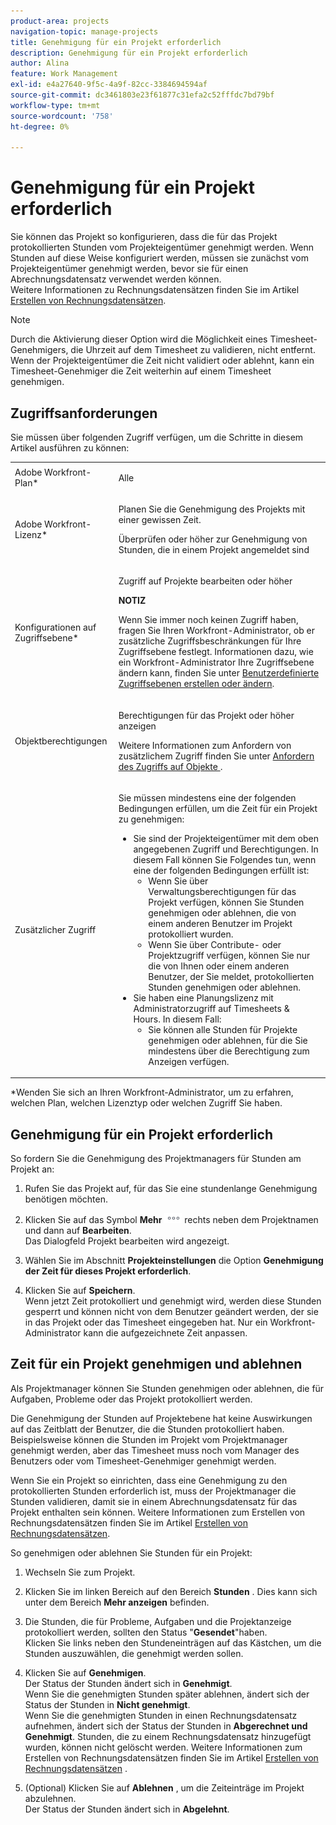 ```yaml
---
product-area: projects
navigation-topic: manage-projects
title: Genehmigung für ein Projekt erforderlich
description: Genehmigung für ein Projekt erforderlich
author: Alina
feature: Work Management
exl-id: e4a27640-9f5c-4a9f-82cc-3384694594af
source-git-commit: dc3461803e23f61877c31efa2c52fffdc7bd79bf
workflow-type: tm+mt
source-wordcount: '758'
ht-degree: 0%

---
```


# Genehmigung für ein Projekt erforderlich

<!--
<p data-mc-conditions="QuicksilverOrClassic.Draft mode">(NOTE: THIS IS LINKED TO THE UI IN A TOOLTIP IN THE EDIT PROJECT MODAL) </p>
-->

Sie können das Projekt so konfigurieren, dass die für das Projekt protokollierten Stunden vom Projekteigentümer genehmigt werden. Wenn Stunden auf diese Weise konfiguriert werden, müssen sie zunächst vom Projekteigentümer genehmigt werden, bevor sie für einen Abrechnungsdatensatz verwendet werden können.\
Weitere Informationen zu Rechnungsdatensätzen finden Sie im Artikel [Erstellen von Rechnungsdatensätzen](../../../manage-work/projects/project-finances/create-billing-records.md).

>[!NOTE]
>
>Durch die Aktivierung dieser Option wird die Möglichkeit eines Timesheet-Genehmigers, die Uhrzeit auf dem Timesheet zu validieren, nicht entfernt. Wenn der Projekteigentümer die Zeit nicht validiert oder ablehnt, kann ein Timesheet-Genehmiger die Zeit weiterhin auf einem Timesheet genehmigen.

## Zugriffsanforderungen

Sie müssen über folgenden Zugriff verfügen, um die Schritte in diesem Artikel ausführen zu können:

<table style="table-layout:auto"> 
 <col> 
 <col> 
 <tbody> 
  <tr> 
   <td role="rowheader">Adobe Workfront-Plan*</td> 
   <td> <p>Alle</p> </td> 
  </tr> 
  <tr> 
   <td role="rowheader">Adobe Workfront-Lizenz*</td> 
   <td> <p>Planen Sie die Genehmigung des Projekts mit einer gewissen Zeit.</p>
   <p>Überprüfen oder höher zur Genehmigung von Stunden, die in einem Projekt angemeldet sind</p>
    </td> 
  </tr> 
  <tr> 
   <td role="rowheader">Konfigurationen auf Zugriffsebene*</td> 
   <td> <p>Zugriff auf Projekte bearbeiten oder höher</p> <p><b>NOTIZ</b>

Wenn Sie immer noch keinen Zugriff haben, fragen Sie Ihren Workfront-Administrator, ob er zusätzliche Zugriffsbeschränkungen für Ihre Zugriffsebene festlegt. Informationen dazu, wie ein Workfront-Administrator Ihre Zugriffsebene ändern kann, finden Sie unter <a href="../../../administration-and-setup/add-users/configure-and-grant-access/create-modify-access-levels.md" class="MCXref xref">Benutzerdefinierte Zugriffsebenen erstellen oder ändern</a>.</p> </td>
</tr> 
  <tr> 
   <td role="rowheader">Objektberechtigungen</td> 
   <td> <p>Berechtigungen für das Projekt oder höher anzeigen</p> <p>Weitere Informationen zum Anfordern von zusätzlichem Zugriff finden Sie unter <a href="../../../workfront-basics/grant-and-request-access-to-objects/request-access.md" class="MCXref xref">Anfordern des Zugriffs auf Objekte </a>.</p> </td> 
  </tr> 
  <tr> 
   <td role="rowheader">Zusätzlicher Zugriff</td> 
   <td> <p>Sie müssen mindestens eine der folgenden Bedingungen erfüllen, um die Zeit für ein Projekt zu genehmigen:</p> 
    <ul> 
     <li>Sie sind der Projekteigentümer mit dem oben angegebenen Zugriff und Berechtigungen. In diesem Fall können Sie Folgendes tun, wenn eine der folgenden Bedingungen erfüllt ist: 
      <ul>
       <li>Wenn Sie über Verwaltungsberechtigungen für das Projekt verfügen, können Sie Stunden genehmigen oder ablehnen, die von einem anderen Benutzer im Projekt protokolliert wurden.</li>
       <li> Wenn Sie über Contribute- oder Projektzugriff verfügen, können Sie nur die von Ihnen oder einem anderen Benutzer, der Sie meldet, protokollierten Stunden genehmigen oder ablehnen.<br></li>
      </ul></li> 
     <li>Sie haben eine Planungslizenz mit Administratorzugriff auf Timesheets &amp; Hours. In diesem Fall:
      <ul>
       <li>Sie können alle Stunden für Projekte genehmigen oder ablehnen, für die Sie mindestens über die Berechtigung zum Anzeigen verfügen. </li>
      </ul></li> 
    </ul> </td> 
  </tr> 
 </tbody> 
</table>

&#42;Wenden Sie sich an Ihren Workfront-Administrator, um zu erfahren, welchen Plan, welchen Lizenztyp oder welchen Zugriff Sie haben.

## Genehmigung für ein Projekt erforderlich

So fordern Sie die Genehmigung des Projektmanagers für Stunden am Projekt an:

1. Rufen Sie das Projekt auf, für das Sie eine stundenlange Genehmigung benötigen möchten.
1. Klicken Sie auf das Symbol **Mehr** ![](assets/more-icon.png) rechts neben dem Projektnamen und dann auf **Bearbeiten**.\
   Das Dialogfeld Projekt bearbeiten wird angezeigt.

1. Wählen Sie im Abschnitt **Projekteinstellungen** die Option **Genehmigung der Zeit für dieses Projekt erforderlich**.
1. Klicken Sie auf **Speichern**.\
   Wenn jetzt Zeit protokolliert und genehmigt wird, werden diese Stunden gesperrt und können nicht von dem Benutzer geändert werden, der sie in das Projekt oder das Timesheet eingegeben hat. Nur ein Workfront-Administrator kann die aufgezeichnete Zeit anpassen.

## Zeit für ein Projekt genehmigen und ablehnen

Als Projektmanager können Sie Stunden genehmigen oder ablehnen, die für Aufgaben, Probleme oder das Projekt protokolliert werden.

Die Genehmigung der Stunden auf Projektebene hat keine Auswirkungen auf das Zeitblatt der Benutzer, die die Stunden protokolliert haben. Beispielsweise können die Stunden im Projekt vom Projektmanager genehmigt werden, aber das Timesheet muss noch vom Manager des Benutzers oder vom Timesheet-Genehmiger genehmigt werden. 

Wenn Sie ein Projekt so einrichten, dass eine Genehmigung zu den protokollierten Stunden erforderlich ist, muss der Projektmanager die Stunden validieren, damit sie in einem Abrechnungsdatensatz für das Projekt enthalten sein können. Weitere Informationen zum Erstellen von Rechnungsdatensätzen finden Sie im Artikel [Erstellen von Rechnungsdatensätzen](../../../manage-work/projects/project-finances/create-billing-records.md).

So genehmigen oder ablehnen Sie Stunden für ein Projekt:

1. Wechseln Sie zum Projekt.
1. Klicken Sie im linken Bereich auf den Bereich **Stunden** . Dies kann sich unter dem Bereich **Mehr anzeigen** befinden.

1. Die Stunden, die für Probleme, Aufgaben und die Projektanzeige protokolliert werden, sollten den Status &quot;**Gesendet**&quot;haben.\
   Klicken Sie links neben den Stundeneinträgen auf das Kästchen, um die Stunden auszuwählen, die genehmigt werden sollen.

1. Klicken Sie auf **Genehmigen**.\
   Der Status der Stunden ändert sich in **Genehmigt**.\
   Wenn Sie die genehmigten Stunden später ablehnen, ändert sich der Status der Stunden in **Nicht genehmigt**.\
   Wenn Sie die genehmigten Stunden in einen Rechnungsdatensatz aufnehmen, ändert sich der Status der Stunden in **Abgerechnet und Genehmigt**. Stunden, die zu einem Rechnungsdatensatz hinzugefügt wurden, können nicht gelöscht werden. Weitere Informationen zum Erstellen von Rechnungsdatensätzen finden Sie im Artikel [Erstellen von Rechnungsdatensätzen](../../../manage-work/projects/project-finances/create-billing-records.md) .

1. (Optional) Klicken Sie auf **Ablehnen** , um die Zeiteinträge im Projekt abzulehnen.\
   Der Status der Stunden ändert sich in **Abgelehnt**.
